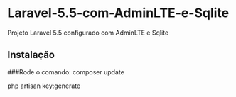 # Laravel-5.5-com-AdminLTE-e-Sqlite
Projeto Laravel 5.5 configurado com AdminLTE e Sqlite

## Instalação
###Rode o comando:
composer update

php artisan key:generate
